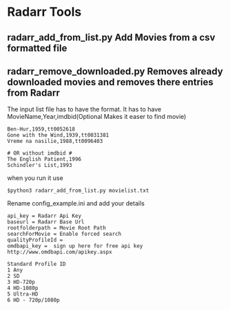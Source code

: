 # Radarr Tools 
## radarr_add_from_list.py Add Movies from a csv formatted file
## radarr_remove_downloaded.py Removes already downloaded movies and removes there entries from Radarr 
 
The input list file has to have the format. It has to have MovieName,Year,imdbid(Optional Makes it easer to find movie)
```
Ben-Hur,1959,tt0052618
Gone with the Wind,1939,tt0031381
Vreme na nasilie,1988,tt0096403

# OR without imdbid #
The English Patient,1996
Schindler's List,1993
```
when you run it use
```
$python3 radarr_add_from_list.py movielist.txt
```
Rename config_example.ini and add your details

```
api_key = Radarr Api Key
baseurl = Radarr Base Url
rootfolderpath = Movie Root Path
searchForMovie = Enable forced search
qualityProfileId = 
omdbapi_key =  sign up here for free api key http://www.omdbapi.com/apikey.aspx
```
```
Standard Profile ID
1 Any
2 SD
3 HD-720p
4 HD-1080p
5 Ultra-HD
6 HD - 720p/1080p
```
